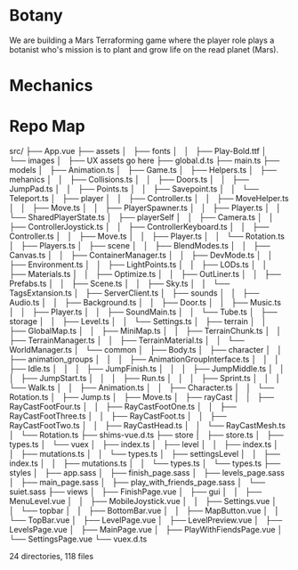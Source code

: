 # Botany

We are building a Mars Terraforming game where the player role plays a botanist who's mission is to plant and grow life on the read planet (Mars).

# Mechanics

# Repo Map

src/
├── App.vue
├── assets
│   ├── fonts
│   │   ├── Play-Bold.ttf
│   └── images
│   ├── UX assets go here
├── global.d.ts
├── main.ts
├── models
│   ├── Animation.ts
│   ├── Game.ts
│   ├── Helpers.ts
│   ├── mehanics
│   │   ├── Collisions.ts
│   │   ├── Doors.ts
│   │   ├── JumpPad.ts
│   │   ├── Points.ts
│   │   ├── Savepoint.ts
│   │   └── Teleport.ts
│   ├── player
│   │   ├── Controller.ts
│   │   ├── MoveHelper.ts
│   │   ├── Move.ts
│   │   ├── PlayerSpawner.ts
│   │   ├── Player.ts
│   │   └── SharedPlayerState.ts
│   ├── playerSelf
│   │   ├── Camera.ts
│   │   ├── ControllerJoystick.ts
│   │   ├── ControllerKeyboard.ts
│   │   ├── Controller.ts
│   │   ├── Move.ts
│   │   ├── Player.ts
│   │   └── Rotation.ts
│   ├── Players.ts
│   ├── scene
│   │   ├── BlendModes.ts
│   │   ├── Canvas.ts
│   │   ├── ContainerManager.ts
│   │   ├── DevMode.ts
│   │   ├── Environment.ts
│   │   ├── LightPoints.ts
│   │   ├── LODs.ts
│   │   ├── Materials.ts
│   │   ├── Optimize.ts
│   │   ├── OutLiner.ts
│   │   ├── Prefabs.ts
│   │   ├── Scene.ts
│   │   ├── Sky.ts
│   │   └── TagsExtansion.ts
│   ├── ServerClient.ts
│   ├── sounds
│   │   ├── Audio.ts
│   │   ├── Background.ts
│   │   ├── Door.ts
│   │   ├── Music.ts
│   │   ├── Player.ts
│   │   ├── SoundMain.ts
│   │   └── Tube.ts
│   ├── storage
│   │   ├── Level.ts
│   │   └── Settings.ts
│   ├── terrain
│   │   ├── GlobalMap.ts
│   │   ├── MiniMap.ts
│   │   ├── TerrainChunk.ts
│   │   ├── TerrainManager.ts
│   │   ├── TerrainMaterial.ts
│   │   └── WorldManager.ts
│   └── сommon
│   ├── Body.ts
│   ├── character
│   │   ├── animation_groups
│   │   │   ├── AnimationGroupInterface.ts
│   │   │   ├── Idle.ts
│   │   │   ├── JumpFinish.ts
│   │   │   ├── JumpMiddle.ts
│   │   │   ├── JumpStart.ts
│   │   │   ├── Run.ts
│   │   │   ├── Sprint.ts
│   │   │   └── Walk.ts
│   │   ├── Animation.ts
│   │   ├── Character.ts
│   │   └── Rotation.ts
│   ├── Jump.ts
│   ├── Move.ts
│   ├── rayCast
│   │   ├── RayCastFootFour.ts
│   │   ├── RayCastFootOne.ts
│   │   ├── RayCastFootThree.ts
│   │   ├── RayCastFoot.ts
│   │   ├── RayCastFootTwo.ts
│   │   ├── RayCastHead.ts
│   │   └── RayCastMesh.ts
│   └── Rotation.ts
├── shims-vue.d.ts
├── store
│   ├── store.ts
│   ├── types.ts
│   └── vuex
│   ├── index.ts
│   ├── level
│   │   ├── index.ts
│   │   ├── mutations.ts
│   │   └── types.ts
│   ├── settingsLevel
│   │   ├── index.ts
│   │   ├── mutations.ts
│   │   └── types.ts
│   └── types.ts
├── styles
│   ├── app.sass
│   ├── finish_page.sass
│   ├── levels_page.sass
│   ├── main_page.sass
│   ├── play_with_friends_page.sass
│   └── suiet.sass
├── views
│   ├── FinishPage.vue
│   ├── gui
│   │   ├── MenuLevel.vue
│   │   ├── MobileJoystick.vue
│   │   ├── Settings.vue
│   │   └── topbar
│   │   ├── BottomBar.vue
│   │   ├── MapButton.vue
│   │   └── TopBar.vue
│   ├── LevelPage.vue
│   ├── LevelPreview.vue
│   ├── LevelsPage.vue
│   ├── MainPage.vue
│   ├── PlayWithFiendsPage.vue
│   └── SettingsPage.vue
└── vuex.d.ts

24 directories, 118 files

